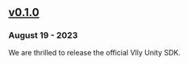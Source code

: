 #
## [v0.1.0](https://github.com/mixpanel/mixpanel-unity/releases/tag/1.0.0)
### August 19 - 2023

We are thrilled to release the official Vlly Unity SDK. 